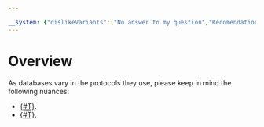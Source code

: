 ```yaml
---

__system: {"dislikeVariants":["No answer to my question","Recomendations didn't help","The content doesn't match title","Other"]}
---
```

# Overview

As databases vary in the protocols they use, please keep in mind the following nuances:

* [{#T}](specific-mysql.md).
* [{#T}](specific-postgresql.md).


